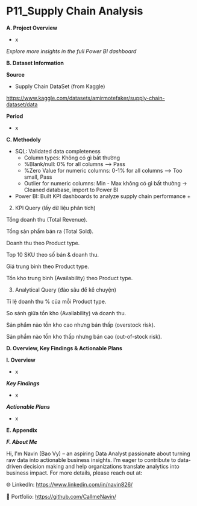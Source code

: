 # P11_Supply Chain Analysis

**A. Project Overview**

- x


_Explore more insights in the full Power BI dashboard_

**B. Dataset Information**

**Source**

- Supply Chain DataSet (from Kaggle)

https://www.kaggle.com/datasets/amirmotefaker/supply-chain-dataset/data

**Period**

- x

**C. Methodoly**

- SQL: Validated data completeness
    + Column types: Không có gì bất thường
    + %Blank/null: 0% for all columns --> Pass
    + %Zero Value for numeric columns: 0-1% for all columns --> Too small, Pass
    + Outlier for numeric columns: Min - Max không có gì bất thường
-> Cleaned database, import to Power BI
- Power BI: Built KPI dashboards to analyze supply chain performance
  + 
2. KPI Query (lấy dữ liệu phân tích)

Tổng doanh thu (Total Revenue).

Tổng sản phẩm bán ra (Total Sold).

Doanh thu theo Product type.

Top 10 SKU theo số bán & doanh thu.

Giá trung bình theo Product type.

Tồn kho trung bình (Availability) theo Product type.

3. Analytical Query (đào sâu để kể chuyện)

Tỉ lệ doanh thu % của mỗi Product type.

So sánh giữa tồn kho (Availability) và doanh thu.

Sản phẩm nào tồn kho cao nhưng bán thấp (overstock risk).

Sản phẩm nào tồn kho thấp nhưng bán cao (out-of-stock risk).

**D. Overview, Key Findings & Actionable Plans**

**I. Overview**

- x

_**Key Findings**_

- x

**_Actionable Plans_**

- x

**E. Appendix**

_**F. About Me**_

Hi, I'm Navin (Bao Vy) – an aspiring Data Analyst passionate about turning raw data into actionable business insights.
I’m eager to contribute to data-driven decision making and help organizations translate analytics into business impact.
For more details, please reach out at:

🌐 LinkedIn: https://www.linkedin.com/in/navin826/

📂 Portfolio: https://github.com/CallmeNavin/
